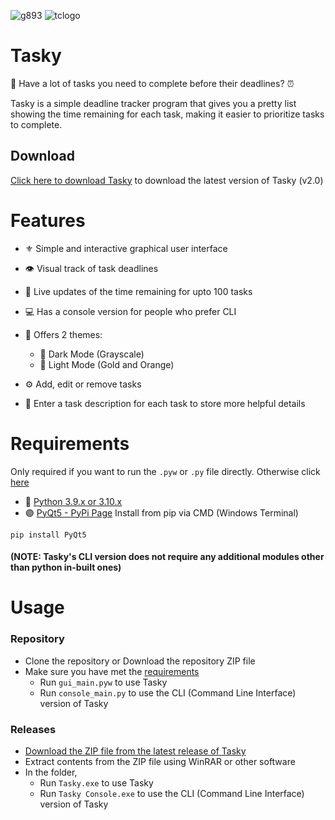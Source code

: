 ![g893](https://user-images.githubusercontent.com/68178267/210425539-6f4c4895-e36c-43be-a889-73d463882380.svg) ![tclogo](https://user-images.githubusercontent.com/68178267/210426055-be55876f-eb94-4208-aee2-5bd8cd9c59aa.svg)


# Tasky
📜 Have a lot of tasks you need to complete before their deadlines? ⏰

Tasky is a simple deadline tracker program that gives you a pretty list showing the time remaining for each task, making it easier to prioritize tasks to complete.


## Download
[Click here to download Tasky](https://github.com/AbhiK002/Tasky/releases/latest) to download the latest version of Tasky (v2.0)

# Features

- ⚜ Simple and interactive graphical user interface
- 👁 Visual track of task deadlines
- 🔁 Live updates of the time remaining for upto 100 tasks
- 💻 Has a console version for people who prefer CLI

- 💫 Offers 2 themes:
  - 🖤 Dark Mode (Grayscale)
  - 🧡 Light Mode (Gold and Orange)
 
- ⚙ Add, edit or remove tasks
- 💬 Enter a task description for each task to store more helpful details

# Requirements
Only required if you want to run the `.pyw` or `.py` file directly. Otherwise click [here](https://github.com/AbhiK002/Tasky#Releases)
* 🐍 [Python 3.9.x or 3.10.x](https://www.python.org/downloads/)
* 🟣 [PyQt5 - PyPi Page](https://pypi.org/project/PyQt5/)
Install from pip via CMD (Windows Terminal)
```
pip install PyQt5
```
#### (NOTE: Tasky's CLI version does not require any additional modules other than python in-built ones)

# Usage
### Repository
- Clone the repository or Download the repository ZIP file
- Make sure you have met the [requirements](https://github.com/AbhiK002/Tasky#Requirements)
  - Run `gui_main.pyw` to use Tasky
  - Run `console_main.py` to use the CLI (Command Line Interface) version of Tasky

### Releases
- [Download the ZIP file from the latest release of Tasky](https://github.com/AbhiK002/Tasky/releases/latest)
- Extract contents from the ZIP file using WinRAR or other software
- In the folder,
  - Run `Tasky.exe` to use Tasky
  - Run `Tasky Console.exe` to use the CLI (Command Line Interface) version of Tasky
